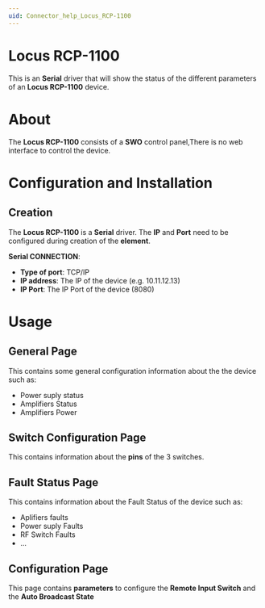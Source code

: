 ```yaml
---
uid: Connector_help_Locus_RCP-1100
---
```


# Locus RCP-1100

This is an **Serial** driver that will show the status of the different parameters of an **Locus RCP-1100** device.

# About

The ****Locus RCP-1100**** consists of a **SWO** control panel,There is no web interface to control the device.

# Configuration and Installation

## Creation

The ******Locus RCP-1100****** is a **Serial** driver. The **IP** and **Port** need to be configured during creation of the **element**.

**Serial CONNECTION**:

- **Type of port**: TCP/IP
- **IP address**: The IP of the device (e.g. 10.11.12.13)
- **IP Port**: The IP Port of the device (8080)

# Usage

## General Page

This contains some general configuration information about the the device such as:

- Power suply status
- Amplifiers Status
- Amplifiers Power

## Switch Configuration Page

This contains information about the **pins** of the 3 switches.

## Fault Status Page

This contains information about the Fault Status of the device such as:

- Aplifiers faults
- Power suply Faults
- RF Switch Faults
- ...

## Configuration Page

This page contains **parameters** to configure the **Remote Input Switch** and the **Auto Broadcast State**
